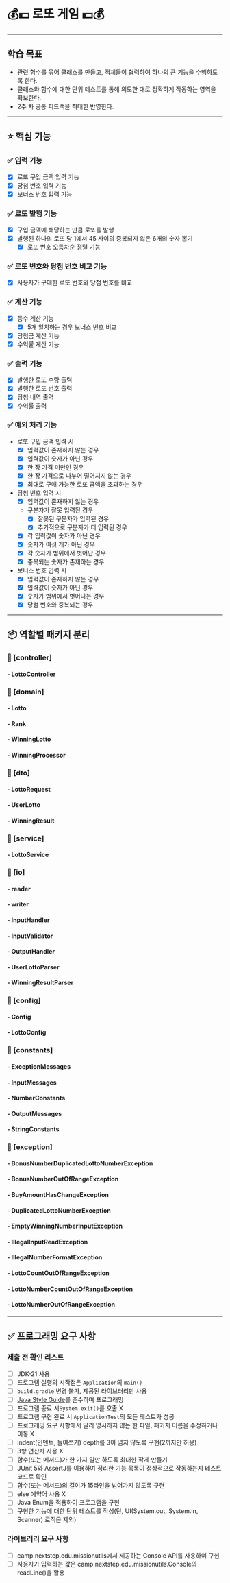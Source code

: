 # 💰💵 로또 게임 💵💰

***

## 학습 목표

- 관련 함수를 묶어 클래스를 만들고, 객체들이 협력하여 하나의 큰 기능을 수행하도록 한다.
- 클래스와 함수에 대한 단위 테스트를 통해 의도한 대로 정확하게 작동하는 영역을 확보한다.
- 2주 차 공통 피드백을 최대한 반영한다.

***

## ⭐️ 핵심 기능

### ✅ 입력 기능

- [x] 로또 구입 금액 입력 기능
- [x] 당첨 번호 입력 기능
- [x] 보너스 번호 입력 기능

### ✅ 로또 발행 기능

- [x] 구입 금액에 해당하는 만큼 로또를 발행
- [x] 발행된 하나의 로또 당 1에서 45 사이의 중복되지 않은 6개의 숫자 뽑기
    - [x] 로또 번호 오름차순 정렬 기능

### ✅ 로또 번호와 당첨 번호 비교 기능

- [x] 사용자가 구매한 로또 번호와 당첨 번호를 비교

### ✅ 계산 기능

- [x] 등수 계산 기능
    - [x] 5개 일치하는 경우 보너스 번호 비교
- [x] 당첨금 계산 기능
- [x] 수익률 계산 기능

### ✅ 출력 기능

- [x] 발행한 로또 수량 출력
- [x] 발행한 로또 번호 출력
- [x] 당첨 내역 출력
- [x] 수익률 출력

### ✅ 예외 처리 기능

- 로또 구입 금액 입력 시
    - [x] 입력값이 존재하지 않는 경우
    - [x] 입력값이 숫자가 아닌 경우
    - [x] 한 장 가격 미만인 경우
    - [x] 한 장 가격으로 나누어 떨어지지 않는 경우
    - [x] 최대로 구매 가능한 로또 금액을 초과하는 경우

- 당첨 번호 입력 시
    - [x] 입력값이 존재하지 않는 경우
    - 구분자가 잘못 입력된 경우
        - [x] 잘못된 구분자가 입력된 경우
        - [x] 추가적으로 구분자가 더 입력된 경우
    - [x] 각 입력값이 숫자가 아닌 경우
    - [x] 숫자가 여섯 개가 아닌 경우
    - [x] 각 숫자가 범위에서 벗어난 경우
    - [x] 중복되는 숫자가 존재하는 경우

- 보너스 번호 입력 시
    - [x] 입력값이 존재하지 않는 경우
    - [x] 입력값이 숫자가 아닌 경우
    - [x] 숫자가 범위에서 벗어나는 경우
    - [x] 당첨 번호와 중복되는 경우

***

## 📦 역할별 패키지 분리

### 📁 [controller]

#### - LottoController

### 📁 [domain]

#### - Lotto

#### - Rank

#### - WinningLotto

#### - WinningProcessor

### 📁 [dto]

#### - LottoRequest

#### - UserLotto

#### - WinningResult

### 📁 [service]

#### - LottoService

### 📁 [io]

#### - reader

#### - writer

#### - InputHandler

#### - InputValidator

#### - OutputHandler

#### - UserLottoParser

#### - WinningResultParser

### 📁 [config]

#### - Config

#### - LottoConfig

### 📁 [constants]

#### - ExceptionMessages

#### - InputMessages

#### - NumberConstants

#### - OutputMessages

#### - StringConstants

### 📁 [exception]

#### - BonusNumberDuplicatedLottoNumberException

#### - BonusNumberOutOfRangeException

#### - BuyAmountHasChangeException

#### - DuplicatedLottoNumberException

#### - EmptyWinningNumberInputException

#### - IllegalInputReadException

#### - IllegalNumberFormatException

#### - LottoCountOutOfRangeException

#### - LottoNumberCountOutOfRangeException

#### - LottoNumberOutOfRangeException

***

## ✅ 프로그래밍 요구 사항

### 제출 전 확인 리스트

- [ ] JDK-21 사용
- [ ] 프로그램 실행의 시작점은 `Application`의 `main()`
- [ ] `build.gradle` 변경 불가, 제공된 라이브러리만 사용
- [ ] [Java Style Guide](https://github.com/woowacourse/woowacourse-docs/tree/main/styleguide/java)를 준수하며 프로그래밍
- [ ] 프로그램 종료 시`System.exit()`를 호출 X
- [ ] 프로그램 구현 완료 시 `ApplicationTest`의 모든 테스트가 성공
- [ ] 프로그래밍 요구 사항에서 달리 명시하지 않는 한 파일, 패키지 이름을 수정하거나 이동 X
- [ ] indent(인덴트, 들여쓰기) depth를 3이 넘지 않도록 구현(2까지만 허용)
- [ ] 3항 연산자 사용 X
- [ ] 함수(또는 메서드)가 한 가지 일만 하도록 최대한 작게 만들기
- [ ] JUnit 5와 AssertJ를 이용하여 정리한 기능 목록이 정상적으로 작동하는지 테스트 코드로 확인
- [ ] 함수(또는 메서드)의 길이가 15라인을 넘어가지 않도록 구현
- [ ] else 예약어 사용 X
- [ ] Java Enum을 적용하여 프로그램을 구현
- [ ] 구현한 기능에 대한 단위 테스트를 작성(단, UI(System.out, System.in, Scanner) 로직은 제외)

### 라이브러리 요구 사항

- [ ] camp.nextstep.edu.missionutils에서 제공하는 Console API를 사용하여 구현
- [ ] 사용자가 입력하는 값은 camp.nextstep.edu.missionutils.Console의 readLine()을 활용
